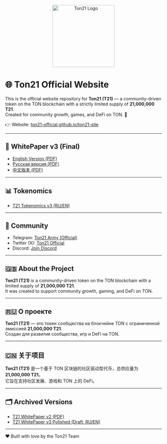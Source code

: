 <p align="center">
  <img src="t21_logo.png" alt="Ton21 Logo" width="200"/>
</p>

# 🌐 Ton21 Official Website

This is the official website repository for **Ton21 (T21)** — a community-driven token on the TON blockchain with a strictly limited supply of **21,000,000 T21**.  
Created for community growth, games, and DeFi on TON. 🚀

👉 Website: [ton21-official.github.io/ton21-site](https://ton21-official.github.io/ton21-site/)

---

## 📄 WhitePaper v3 (Final)
- [English Version (PDF)](Ton21_WhitePaper_v3_EN.pdf)  
- [Русская версия (PDF)](Ton21_WhitePaper_v3_RU.pdf)  
- [中文版本 (PDF)](Ton21_WhitePaper_v3_CN.pdf)  

---

## 📊 Tokenomics
- [T21 Tokenomics v3 (RU/EN)](T21_Tokenomics_v3.md)

---

## 👥 Community
- Telegram: [Ton21 Army (Official)](https://t.me/Ton21_Army)  
- Twitter (X): [Ton21 Official](https://twitter.com/Ton21Official)  
- Discord: [Join Discord](https://discord.gg/me2kuT9Pq)  

---

## 🇬🇧 About the Project
**Ton21 (T21)** is a community-driven token on the TON blockchain with a limited supply of **21,000,000 T21**.  
It was created to support community growth, gaming, and DeFi on TON.

---

## 🇷🇺 О проекте
**Ton21 (T21)** — это токен сообщества на блокчейне TON с ограниченной эмиссией **21,000,000 T21**.  
Создан для развития сообщества, игр и DeFi на TON.

---

## 🇨🇳 关于项目
**Ton21 (T21)** 是一个基于 TON 区块链的社区驱动型代币，总供应量为 **21,000,000 T21**。  
它旨在支持社区发展、游戏和 TON 上的 DeFi。

---

## 🗂️ Archived Versions
- [T21 WhitePaper v2 (PDF)](archive/T21_WhitePaper_v2.pdf)  
- [T21 WhitePaper v3 Polished (Draft, RU/EN)](archive/T21_WhitePaper_v3_polished.md)  

---

❤️ Built with love by the Ton21 Team
